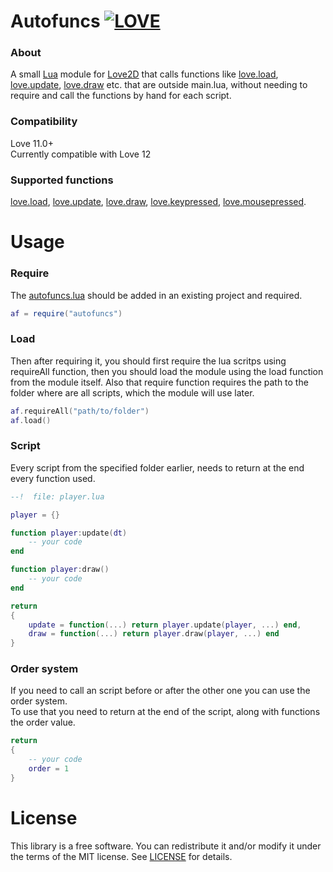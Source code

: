 # Autofuncs [![LOVE](https://img.shields.io/badge/L%C3%96VE-11.0-EA316E.svg)](http://love2d.org/)
### About
A small [Lua](https://lua.org/about.html) module for [Love2D] that calls functions like [love.load], [love.update], [love.draw] etc. that are outside main.lua, without needing to require and call the functions by hand for each script.

[Love2D]: http://love2d.org/
[love.load]: https://love2d.org/wiki/love.load
[love.update]: https://love2d.org/wiki/love.update
[love.draw]: https://love2d.org/wiki/love.draw
[love.keypressed]: https://love2d.org/wiki/love.keypressed

### Compatibility
Love 11.0+
<br>Currently compatible with Love 12

### Supported functions
[love.mousepressed]: https://love2d.org/wiki/love.mousepressed
[love.load], [love.update], [love.draw], [love.keypressed], [love.mousepressed].

# Usage
### Require
The [autofuncs.lua](autofuncs.lua) should be added in an existing project and required.
```lua
af = require("autofuncs")
```
### Load
Then after requiring it, you should first require the lua scritps using requireAll function, then you should load the module using the load function from the module itself. Also that require function requires the path to the folder where are all scripts, which the module will use later.
```lua
af.requireAll("path/to/folder")
af.load()
```
### Script
Every script from the specified folder earlier, needs to return at the end every function used.
```lua
--!  file: player.lua

player = {}

function player:update(dt)
    -- your code
end

function player:draw()
    -- your code
end

return
{
    update = function(...) return player.update(player, ...) end,
    draw = function(...) return player.draw(player, ...) end
}
```
### Order system
If you need to call an script before or after the other one you can use the order system.
<br>To use that you need to return at the end of the script, along with functions the order value.
```lua
return
{
    -- your code
    order = 1
}
```

# License
This library is a free software. You can redistribute it and/or modify it under the terms of the MIT license. See [LICENSE](LICENSE) for details.
